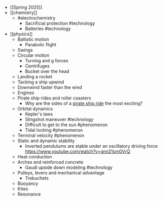 - [[Spring 2025]]
- [[chemistry]]
	- #electrochemistry
		- Sacrificial protection #technology
		- Batteries #technology
- [[physics]]
	- Ballistic motion
		- Parabolic flight
	- Swings
	- Circular motion
		- Turning and g forces
		- Centrifuges
		- Bucket over the head
	- Landing a rocket
	- Tacking a ship upwind
	- Downwind faster than the wind
	- Engines
	- Pirate ship rides and roller coasters
		- Why are the sides of a [pirate ship ride](https://en.wikipedia.org/wiki/Pirate_ship_(ride)) the most exciting?
	- Orbital dynamics
		- Kepler's laws
		- Slingshot maneuver #technology
		- Difficult to get to the sun #phenomenon
		- Tidal locking #phenomenon
	- Terminal velocity #phenomenon
	- Static and dynamic stability
		- Inverted pendulums are stable under an oscillatory driving force
		  https://www.youtube.com/watch?v=gnn21smGVrQ
	- Heat conduction
	- Arches and reinforced concrete
		- Gaudi upside down modeling #technology
	- Pulleys, levers and mechanical advantage
		- Trebuchets
	- Buoyancy
	- Kites
	- Resonance